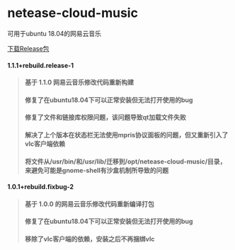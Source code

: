 # netease-cloud-music
可用于ubuntu 18.04的网易云音乐

[下载Release包](https://github.com/InNoob/netease-cloud-music/releases)

####  1.1.1+rebuild.release-1
> ####  基于 1.1.0 网易云音乐修改代码重新构建
> ####  修复了在ubuntu18.04下可以正常安装但无法打开使用的bug
> ####  修复了文件和链接库权限问题，该问题导致qt加载文件失败
> ####  解决了上个版本在状态栏无法使用mpris协议面板的问题，但又重新引入了vlc客户端依赖
> ####  将文件从/usr/bin/和/usr/lib/迁移到/opt/netease-cloud-music/目录，来避免可能是gnome-shell有沙盒机制所导致的问题

#### 1.0.1+rebuild.fixbug-2
> ####  基于 1.0.0 的网易云音乐修改代码重新编译打包
> ####  修复了在ubuntu18.04下可以正常安装但无法打开使用的bug
> ####  移除了vlc客户端的依赖，安装之后不再捆绑vlc
